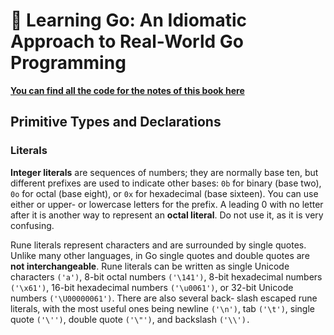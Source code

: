 # 📔 Learning Go: An Idiomatic Approach to Real-World Go Programming

**[You can find all the code for the notes of this book here](https://github.com/ledinhtrunghieu/learning-go)**

## Primitive Types and Declarations

### Literals

**Integer literals** are sequences of numbers; they are normally base ten, but different
prefixes are used to indicate other bases: `0b` for binary (base two), `0o` for octal (base
eight), or `0x` for hexadecimal (base sixteen). You can use either or upper- or lowercase
letters for the prefix. A leading 0 with no letter after it is another way to represent an
**octal literal**. Do not use it, as it is very confusing.

Rune literals represent characters and are surrounded by single quotes. Unlike many
other languages, in Go single quotes and double quotes are **not interchangeable**. Rune
literals can be written as single Unicode characters `('a')`, 8-bit octal numbers
`('\141')`, 8-bit hexadecimal numbers `('\x61')`, 16-bit hexadecimal numbers
`('\u0061')`, or 32-bit Unicode numbers `('\U00000061')`. There are also several back‐
slash escaped rune literals, with the most useful ones being newline `('\n')`, tab
`('\t')`, single quote `('\'')`, double quote `('\"')`, and backslash `('\\').`



